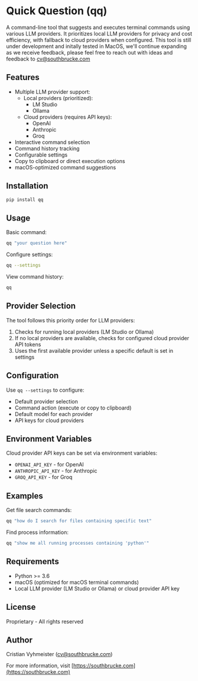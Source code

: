# Quick Question (qq)

A command-line tool that suggests and executes terminal commands using various LLM providers. It prioritizes local LLM providers for privacy and cost efficiency, with fallback to cloud providers when configured. This tool is still under development and initally tested in MacOS, we'll continue expanding as we receive feedback, please feel free to reach out with ideas and feedback to cv@southbrucke.com

## Features

- Multiple LLM provider support:
  - Local providers (prioritized):
    - LM Studio
    - Ollama
  - Cloud providers (requires API keys):
    - OpenAI
    - Anthropic
    - Groq
- Interactive command selection
- Command history tracking
- Configurable settings
- Copy to clipboard or direct execution options
- macOS-optimized command suggestions

## Installation

```bash
pip install qq
```

## Usage

Basic command:
```bash
qq "your question here"
```

Configure settings:
```bash
qq --settings
```

View command history:
```bash
qq
```

## Provider Selection

The tool follows this priority order for LLM providers:

1. Checks for running local providers (LM Studio or Ollama)
2. If no local providers are available, checks for configured cloud provider API tokens
3. Uses the first available provider unless a specific default is set in settings

## Configuration

Use `qq --settings` to configure:
- Default provider selection
- Command action (execute or copy to clipboard)
- Default model for each provider
- API keys for cloud providers

## Environment Variables

Cloud provider API keys can be set via environment variables:
- `OPENAI_API_KEY` - for OpenAI
- `ANTHROPIC_API_KEY` - for Anthropic
- `GROQ_API_KEY` - for Groq

## Examples

Get file search commands:
```bash
qq "how do I search for files containing specific text"
```

Find process information:
```bash
qq "show me all running processes containing 'python'"
```

## Requirements

- Python >= 3.6
- macOS (optimized for macOS terminal commands)
- Local LLM provider (LM Studio or Ollama) or cloud provider API key

## License

Proprietary - All rights reserved

## Author

Cristian Vyhmeister (cv@southbrucke.com)

For more information, visit [https://southbrucke.com](https://southbrucke.com)